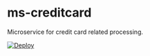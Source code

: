 # ms-creditcard
Microservice for credit card related processing.

[![Deploy](https://www.herokucdn.com/deploy/button.svg)](https://heroku.com/deploy)
